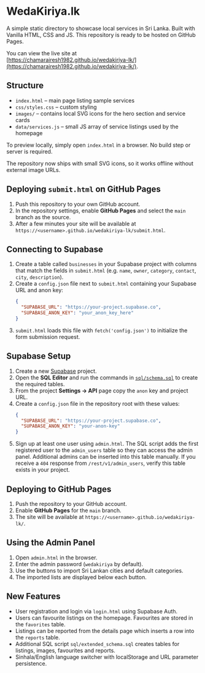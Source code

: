 # WedaKiriya.lk

A simple static directory to showcase local services in Sri Lanka. Built with Vanilla HTML, CSS and JS. This repository is ready to be hosted on GitHub Pages.

You can view the live site at [https://chamarairesh1982.github.io/wedakiriya-lk/](https://chamarairesh1982.github.io/wedakiriya-lk/).

## Structure
- `index.html` – main page listing sample services
- `css/styles.css` – custom styling
- `images/` – contains local SVG icons for the hero section and service cards
- `data/services.js` – small JS array of service listings used by the homepage

To preview locally, simply open `index.html` in a browser. No build step or server is required.

The repository now ships with small SVG icons, so it works offline without external image URLs.

## Deploying `submit.html` on GitHub Pages
1. Push this repository to your own GitHub account.
2. In the repository settings, enable **GitHub Pages** and select the `main` branch as the source.
3. After a few minutes your site will be available at `https://<username>.github.io/wedakiriya-lk/submit.html`.

## Connecting to Supabase
1. Create a table called `businesses` in your Supabase project with columns that match the fields in `submit.html` (e.g. `name`, `owner`, `category`, `contact`, `city`, `description`).
2. Create a `config.json` file next to `submit.html` containing your Supabase URL and anon key:
   ```json
   {
     "SUPABASE_URL": "https://your-project.supabase.co",
     "SUPABASE_ANON_KEY": "your_anon_key_here"
   }
   ```
3. `submit.html` loads this file with `fetch('config.json')` to initialize the form submission request.

## Supabase Setup
1. Create a new [Supabase](https://supabase.com/) project.
2. Open the **SQL Editor** and run the commands in [`sql/schema.sql`](sql/schema.sql) to create the required tables.
3. From the project **Settings → API** page copy the `anon` key and project URL.
4. Create a `config.json` file in the repository root with these values:
   ```json
   {
     "SUPABASE_URL": "https://your-project.supabase.co",
     "SUPABASE_ANON_KEY": "your-anon-key"
   }
   ```
5. Sign up at least one user using `admin.html`. The SQL script adds the first registered user to the `admin_users` table so they can access the admin panel. Additional admins can be inserted into this table manually. If you receive a `404` response from `/rest/v1/admin_users`, verify this table exists in your project.

## Deploying to GitHub Pages
1. Push the repository to your GitHub account.
2. Enable **GitHub Pages** for the `main` branch.
3. The site will be available at `https://<username>.github.io/wedakiriya-lk/`.

## Using the Admin Panel
1. Open `admin.html` in the browser.
2. Enter the admin password (`wedakiriya` by default).
3. Use the buttons to import Sri Lankan cities and default categories.
4. The imported lists are displayed below each button.

## New Features
- User registration and login via `login.html` using Supabase Auth.
- Users can favourite listings on the homepage. Favourites are stored in the `favorites` table.
- Listings can be reported from the details page which inserts a row into the `reports` table.
- Additional SQL script `sql/extended_schema.sql` creates tables for listings, images, favourites and reports.
- Sinhala/English language switcher with localStorage and URL parameter persistence.
